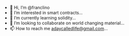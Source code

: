 - 👋 Hi, I’m @franclino
- 👀 I’m interested in smart contracts...
- 🌱 I’m currently learning solidity...
- 💞️ I’m looking to collaborate on world changing material...
- 📫 How to reach me adaycalledlife@gmail.com...

<!---
franclino/franclino is a ✨ special ✨ repository because its `README.md` (this file) appears on your GitHub profile.
You can click the Preview link to take a look at your changes.
--->
